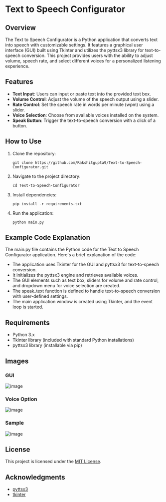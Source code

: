 # Text to Speech Configurator

## Overview
The Text to Speech Configurator is a Python application that converts text into speech with customizable settings. It features a graphical user interface (GUI) built using Tkinter and utilizes the pyttsx3 library for text-to-speech conversion. This project provides users with the ability to adjust volume, speech rate, and select different voices for a personalized listening experience.

## Features
- **Text Input**: Users can input or paste text into the provided text box.
- **Volume Control**: Adjust the volume of the speech output using a slider.
- **Rate Control**: Set the speech rate in words per minute (wpm) using a slider.
- **Voice Selection**: Choose from available voices installed on the system.
- **Speak Button**: Trigger the text-to-speech conversion with a click of a button.

## How to Use
1. Clone the repository:
   ```
   git clone https://github.com/Rakshitgupta9/Text-to-Speech-Configurator.git
   ```
2. Navigate to the project directory:
   ```
   cd Text-to-Speech-Configurator
   ```
3. Install dependencies:
   ```
   pip install -r requirements.txt
   ```
4. Run the application:
   ```
   python main.py
   ```

## Example Code Explanation
The main.py file contains the Python code for the Text to Speech Configurator application. Here's a brief explanation of the code:
- The application uses Tkinter for the GUI and pyttsx3 for text-to-speech conversion.
- It initializes the pyttsx3 engine and retrieves available voices.
- The GUI elements such as text box, sliders for volume and rate control, and dropdown menu for voice selection are created.
- The speak_text function is defined to handle text-to-speech conversion with user-defined settings.
- The main application window is created using Tkinter, and the event loop is started.

## Requirements
- Python 3.x
- Tkinter library (included with standard Python installations)
- pyttsx3 library (installable via pip)

## Images
### GUI
![image](https://github.com/Rakshitgupta9/Text-to-Speech-Configurator/assets/95240061/18e85fcd-cb33-41c9-9413-478331c9b577)

### Voice Option
![image](https://github.com/Rakshitgupta9/Text-to-Speech-Configurator/assets/95240061/5553d319-c944-4311-813a-da3f1c00637f)

### Sample
![image](https://github.com/Rakshitgupta9/Text-to-Speech-Configurator/assets/95240061/3b6a05c4-1f62-43ca-bffa-87efed8857b3)


## License

This project is licensed under the [MIT License](LICENSE).

## Acknowledgments

- [pyttsx3](https://pypi.org/project/pyttsx3/)
- [tkinter](https://docs.python.org/3/library/tkinter.html)

